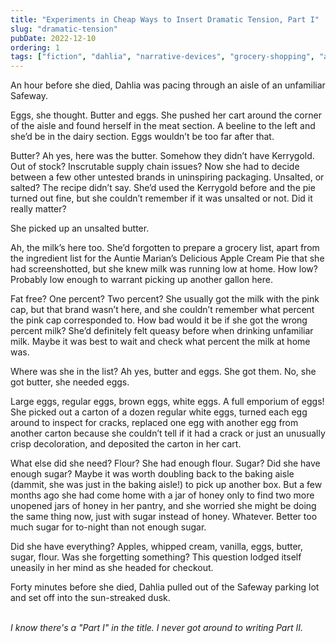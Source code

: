 ```yaml
---
title: "Experiments in Cheap Ways to Insert Dramatic Tension, Part I"
slug: "dramatic-tension"
pubDate: 2022-12-10
ordering: 1
tags: ["fiction", "dahlia", "narrative-devices", "grocery-shopping", "auntie-marian"]
---
```


<span class="small-caps">An hour before she died</span>, Dahlia was pacing through an aisle of an unfamiliar Safeway.

Eggs, she thought. Butter and eggs. She pushed her cart around the corner of the aisle and found herself in the meat section. A beeline to the left and she’d be in the dairy section. Eggs wouldn’t be too far after that.

Butter? Ah yes, here was the butter. Somehow they didn’t have Kerrygold. Out of stock? Inscrutable supply chain issues? Now she had to decide between a few other untested brands in uninspiring packaging. Unsalted, or salted? The recipe didn’t say. She’d used the Kerrygold before and the pie turned out fine, but she couldn’t remember if it was unsalted or not. Did it really matter?

She picked up an unsalted butter.

Ah, the milk’s here too. She’d forgotten to prepare a grocery list, apart from the ingredient list for the Auntie Marian’s Delicious Apple Cream Pie that she had screenshotted, but she knew milk was running low at home. How low? Probably low enough to warrant picking up another gallon here.

Fat free? One percent? Two percent? She usually got the milk with the pink cap, but that brand wasn’t here, and she couldn’t remember what percent the pink cap corresponded to. How bad would it be if she got the wrong percent milk? She’d definitely felt queasy before when drinking unfamiliar milk. Maybe it was best to wait and check what percent the milk at home was.

Where was she in the list? Ah yes, butter and eggs. She got them. No, she got butter, she needed eggs.

Large eggs, regular eggs, brown eggs, white eggs. A full emporium of eggs! She picked out a carton of a dozen regular white eggs, turned each egg around to inspect for cracks, replaced one egg with another egg from another carton because she couldn’t tell if it had a crack or just an unusually crisp decoloration, and deposited the carton in her cart.

What else did she need? Flour? She had enough flour. Sugar? Did she have enough sugar? Maybe it was worth doubling back to the baking aisle (dammit, she was just in the baking aisle!) to pick up another box. But a few months ago she had come home with a jar of honey only to find two more unopened jars of honey in her pantry, and she worried she might be doing the same thing now, just with sugar instead of honey. Whatever. Better too much sugar for to-night than not enough sugar.

Did she have everything? Apples, whipped cream, vanilla, eggs, butter, sugar, flour. Was she forgetting something? This question lodged itself uneasily in her mind as she headed for checkout.

Forty minutes before she died, Dahlia pulled out of the Safeway parking lot and set off into the sun-streaked dusk.

<br />

<div class="commentary">
<i>
I know there's a "Part I" in the title. I never got around to writing Part II.
</i>
</div>